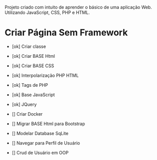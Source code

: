 Projeto criado com intuito de aprender o básico de uma aplicação Web.
Utilizando JavaScript, CSS, PHP e HTML.
# Criar Página Sem Framework

* [ok]  Criar classe


* [ok] Criar BASE Html
* [ok] Criar BASE CSS
* [ok] Interpolarização PHP HTML
* [ok] Tags de PHP
* [ok] Base JavaScript
* [ok] JQuery
* [] Criar Docker 
* [] Migrar BASE Html para Bootstrap
* [] Modelar Database SqLite
* [] Navegar para Perfil de Usuário
* [] Crud de Usuário em OOP
